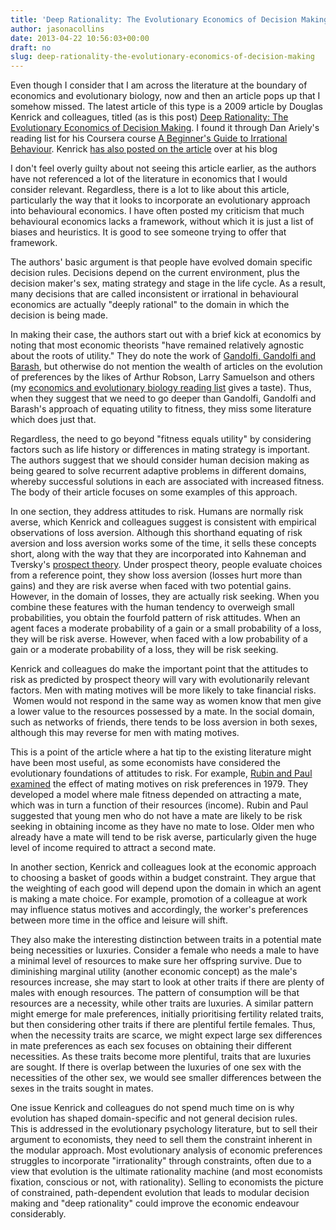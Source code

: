 ```yaml
---
title: 'Deep Rationality: The Evolutionary Economics of Decision Making'
author: jasonacollins
date: 2013-04-22 10:56:03+00:00
draft: no
slug: deep-rationality-the-evolutionary-economics-of-decision-making
---
```


Even though I consider that I am across the literature at the boundary of economics and evolutionary biology, now and then an article pops up that I somehow missed. The latest article of this type is a 2009 article by Douglas Kenrick and colleagues, titled (as is this post) [Deep Rationality: The Evolutionary Economics of Decision Making](https://www.ncbi.nlm.nih.gov/pmc/articles/PMC2914349/). I found it through Dan Ariely's reading list for his Coursera course [A Beginner's Guide to Irrational Behaviour](https://www.coursera.org/course/behavioralecon). Kenrick [has also posted on the article](http://www.psychologytoday.com/blog/sex-murder-and-the-meaning-life/200911/deep-rationality) over at his blog

I don't feel overly guilty about not seeing this article earlier, as the authors have not referenced a lot of the literature in economics that I would consider relevant. Regardless, there is a lot to like about this article, particularly the way that it looks to incorporate an evolutionary approach into behavioural economics. I have often posted my criticism that much behavioural economics lacks a framework, without which it is just a list of biases and heuristics. It is good to see someone trying to offer that framework.

The authors' basic argument is that people have evolved domain specific decision rules. Decisions depend on the current environment, plus the decision maker's sex, mating strategy and stage in the life cycle. As a result, many decisions that are called inconsistent or irrational in behavioural economics are actually "deeply rational" to the domain in which the decision is being made.

In making their case, the authors start out with a brief kick at economics by noting that most economic theorists "have remained relatively agnostic about the roots of utility." They do note the work of [Gandolfi, Gandolfi and Barash](https://www.jasoncollins.blog/gandolfi-gandolfi-and-barashs-economics-as-an-evolutionary-science/), but otherwise do not mention the wealth of articles on the evolution of preferences by the likes of Arthur Robson, Larry Samuelson and others (my [economics and evolutionary biology reading list](https://www.jasoncollins.blog/economics-and-evolutionary-biology-reading-list/) gives a taste). Thus, when they suggest that we need to go deeper than Gandolfi, Gandolfi and Barash's approach of equating utility to fitness, they miss some literature which does just that.

Regardless, the need to go beyond "fitness equals utility" by considering factors such as life history or differences in mating strategy is important. The authors suggest that we should consider human decision making as being geared to solve recurrent adaptive problems in different domains, whereby successful solutions in each are associated with increased fitness. The body of their article focuses on some examples of this approach.

In one section, they address attitudes to risk. Humans are normally risk averse, which Kenrick and colleagues suggest is consistent with empirical observations of loss aversion. Although this shorthand equating of risk aversion and loss aversion works some of the time, it sells these concepts short, along with the way that they are incorporated into Kahneman and Tversky's [prospect theory](http://en.wikipedia.org/wiki/Prospect_theory). Under prospect theory, people evaluate choices from a reference point, they show loss aversion (losses hurt more than gains) and they are risk averse when faced with two potential gains. However, in the domain of losses, they are actually risk seeking. When you combine these features with the human tendency to overweigh small probabilities, you obtain the fourfold pattern of risk attitudes. When an agent faces a moderate probability of a gain or a small probability of a loss, they will be risk averse. However, when faced with a low probability of a gain or a moderate probability of a loss, they will be risk seeking.

Kenrick and colleagues do make the important point that the attitudes to risk as predicted by prospect theory will vary with evolutionarily relevant factors. Men with mating motives will be more likely to take financial risks.  Women would not respond in the same way as women know that men give a lower value to the resources possessed by a mate. In the social domain, such as networks of friends, there tends to be loss aversion in both sexes, although this may reverse for men with mating motives.

This is a point of the article where a hat tip to the existing literature might have been most useful, as some economists have considered the evolutionary foundations of attitudes to risk. For example, [Rubin and Paul examined](https://www.jasoncollins.blog/what-is-the-objective/) the effect of mating motives on risk preferences in 1979. They developed a model where male fitness depended on attracting a mate, which was in turn a function of their resources (income). Rubin and Paul suggested that young men who do not have a mate are likely to be risk seeking in obtaining income as they have no mate to lose. Older men who already have a mate will tend to be risk averse, particularly given the huge level of income required to attract a second mate.

In another section, Kenrick and colleagues look at the economic approach to choosing a basket of goods within a budget constraint. They argue that the weighting of each good will depend upon the domain in which an agent is making a mate choice. For example, promotion of a colleague at work may influence status motives and accordingly, the worker's preferences between more time in the office and leisure will shift.

They also make the interesting distinction between traits in a potential mate being necessities or luxuries. Consider a female who needs a male to have a minimal level of resources to make sure her offspring survive. Due to diminishing marginal utility (another economic concept) as the male's resources increase, she may start to look at other traits if there are plenty of males with enough resources. The pattern of consumption will be that resources are a necessity, while other traits are luxuries. A similar pattern might emerge for male preferences, initially prioritising fertility related traits, but then considering other traits if there are plentiful fertile females. Thus, when the necessity traits are scarce, we might expect large sex differences in mate preferences as each sex focuses on obtaining their different necessities. As these traits become more plentiful, traits that are luxuries are sought. If there is overlap between the luxuries of one sex with the necessities of the other sex, we would see smaller differences between the sexes in the traits sought in mates.

One issue Kenrick and colleagues do not spend much time on is why evolution has shaped domain-specific and not general decision rules. This is addressed in the evolutionary psychology literature, but to sell their argument to economists, they need to sell them the constraint inherent in the modular approach. Most evolutionary analysis of economic preferences struggles to incorporate "irrationality" through constraints, often due to a view that evolution is the ultimate rationality machine (and most economists fixation, conscious or not, with rationality). Selling to economists the picture of constrained, path-dependent evolution that leads to modular decision making and "deep rationality" could improve the economic endeavour considerably.
